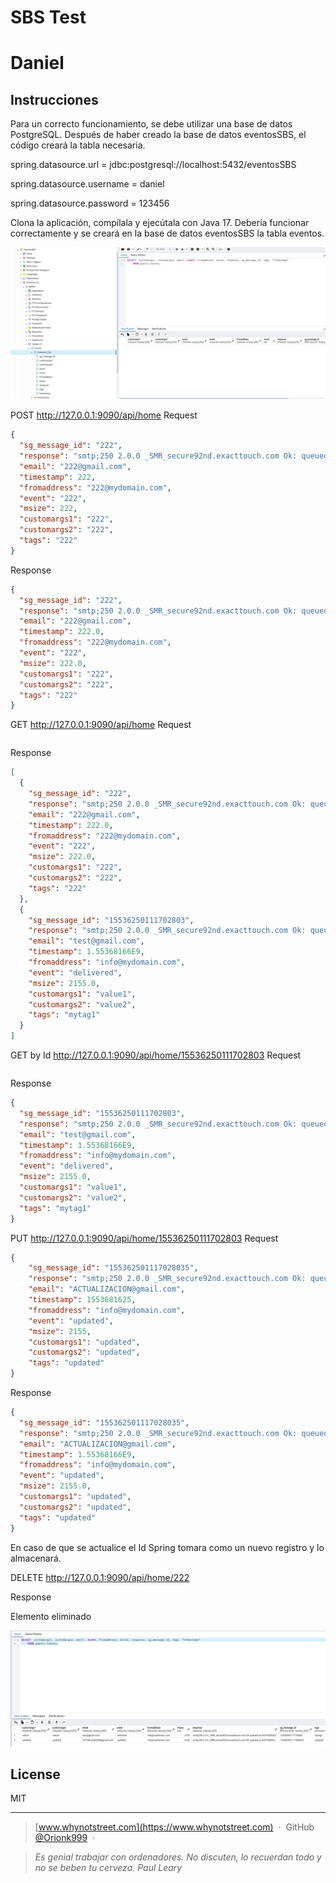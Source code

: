 # SBS Test

# Daniel

## Instrucciones

Para un correcto funcionamiento, se debe utilizar una base de datos PostgreSQL. Después de haber creado la base 
de datos eventosSBS, el código creará la tabla necesaria.


spring.datasource.url = jdbc:postgresql://localhost:5432/eventosSBS

spring.datasource.username = daniel

spring.datasource.password = 123456

Clona la aplicación, compílala y ejecútala con Java 17. Debería funcionar correctamente y se creará en 
la base de datos eventosSBS la tabla eventos.

![img_1.png](img_1.png)

POST
http://127.0.0.1:9090/api/home
Request
```json
{
  "sg_message_id": "222",
  "response": "smtp;250 2.0.0 _SMR_secure92nd.exacttouch.com Ok: queued as 222",
  "email": "222@gmail.com",
  "timestamp": 222,
  "fromaddress": "222@mydomain.com",
  "event": "222",
  "msize": 222,
  "customargs1": "222",
  "customargs2": "222",
  "tags": "222"
}
```
Response
```json
{
  "sg_message_id": "222",
  "response": "smtp;250 2.0.0 _SMR_secure92nd.exacttouch.com Ok: queued as 222",
  "email": "222@gmail.com",
  "timestamp": 222.0,
  "fromaddress": "222@mydomain.com",
  "event": "222",
  "msize": 222.0,
  "customargs1": "222",
  "customargs2": "222",
  "tags": "222"
}
```

GET
http://127.0.0.1:9090/api/home
Request
```json

```
Response
```json
[
  {
    "sg_message_id": "222",
    "response": "smtp;250 2.0.0 _SMR_secure92nd.exacttouch.com Ok: queued as 222",
    "email": "222@gmail.com",
    "timestamp": 222.0,
    "fromaddress": "222@mydomain.com",
    "event": "222",
    "msize": 222.0,
    "customargs1": "222",
    "customargs2": "222",
    "tags": "222"
  },
  {
    "sg_message_id": "15536250111702803",
    "response": "smtp;250 2.0.0 _SMR_secure92nd.exacttouch.com Ok: queued as D43F43005C2",
    "email": "test@gmail.com",
    "timestamp": 1.55368166E9,
    "fromaddress": "info@mydomain.com",
    "event": "delivered",
    "msize": 2155.0,
    "customargs1": "value1",
    "customargs2": "value2",
    "tags": "mytag1"
  }
]
```

GET by Id
http://127.0.0.1:9090/api/home/15536250111702803
Request
```json

```
Response
```json
{
  "sg_message_id": "15536250111702803",
  "response": "smtp;250 2.0.0 _SMR_secure92nd.exacttouch.com Ok: queued as D43F43005C2",
  "email": "test@gmail.com",
  "timestamp": 1.55368166E9,
  "fromaddress": "info@mydomain.com",
  "event": "delivered",
  "msize": 2155.0,
  "customargs1": "value1",
  "customargs2": "value2",
  "tags": "mytag1"
}
```

PUT
http://127.0.0.1:9090/api/home/15536250111702803
Request
```json
{
    "sg_message_id": "155362501117028035",
    "response": "smtp;250 2.0.0 _SMR_secure92nd.exacttouch.com Ok: queued as D43F43005C25",
    "email": "ACTUALIZACION@gmail.com",
    "timestamp": 1553681625,
    "fromaddress": "info@mydomain.com",
    "event": "updated",
    "msize": 2155,
    "customargs1": "updated",
    "customargs2": "updated",
    "tags": "updated"
}
```
Response
```json
{
  "sg_message_id": "155362501117028035",
  "response": "smtp;250 2.0.0 _SMR_secure92nd.exacttouch.com Ok: queued as D43F43005C25",
  "email": "ACTUALIZACION@gmail.com",
  "timestamp": 1.55368166E9,
  "fromaddress": "info@mydomain.com",
  "event": "updated",
  "msize": 2155.0,
  "customargs1": "updated",
  "customargs2": "updated",
  "tags": "updated"
}
```
En caso de que se actualice el Id Spring tomara como un nuevo registro y lo almacenará.

DELETE
http://127.0.0.1:9090/api/home/222

Response

Elemento eliminado


![img.png](img.png)

## License

MIT

---

> [www.whynotstreet.com](https://www.whynotstreet.com) &nbsp;&middot;&nbsp;
> GitHub [@Orionk999](https://github.com/Orionk999) &nbsp;&middot;&nbsp;

> _Es genial trabajar con ordenadores. No discuten, lo recuerdan todo y no se beben tu cerveza.  Paul Leary_ 